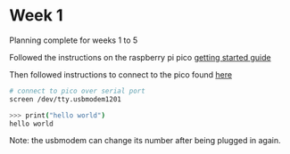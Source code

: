 # Week 1

Planning complete for weeks 1 to 5

Followed the instructions on the raspberry pi pico [getting started guide](https://www.raspberrypi.com/documentation/microcontrollers/micropython.html)

Then followed instructions to connect to the pico found [here](https://datasheets.raspberrypi.com/pico/raspberry-pi-pico-python-sdk.pdf)

```bash
# connect to pico over serial port
screen /dev/tty.usbmodem1201

>>> print("hello world")
hello world
```

Note: the usbmodem can change its number after being plugged in again.